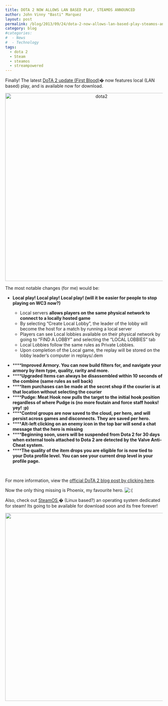 ```yaml
---
title: DOTA 2 NOW ALLOWS LAN BASED PLAY, STEAMOS ANNOUNCED
author: John Vinny "Basti" Marquez
layout: post
permalink: /blog/2013/09/24/dota-2-now-allows-lan-based-play-steamos-announced/
category: blog
#categories:
#  - News
#  - Technology
tags:
  - dota 2
  - Steam
  - steamos
  - streampowered
---
```

Finally! The latest <a href="http://www.dota2.com/firstblood" target="_blank">DoTA 2 update (First Blood)</a>� now features local (LAN based) play, and is available now for download.

<p style="text-align: center;">
  <a href="http://johnvinnymarquez.net/wp-content/uploads/2013/09/dota2.jpg"><img class="aligncenter  wp-image-945" alt="dota2" src="http://johnvinnymarquez.net/wp-content/uploads/2013/09/dota2.jpg" width="600" /></a>
</p>

The most notable changes (for me) would be:

*   **Local play! Local play! Local play! (will it be easier for people to stop playing on WC3 now?)**

<ul style="list-style-type: circle;">
  <ul>
    <li>
      Local servers <strong>allows players on the same physical network to connect to a locally hosted game</strong>
    </li>
    <li>
      By selecting &#8220;Create Local Lobby&#8221;, the leader of the lobby will become the host for a match by running a local server
    </li>
    <li>
      Players can see Local lobbies available on their physical network by going to &#8220;FIND A LOBBY&#8221; and selecting the &#8220;LOCAL LOBBIES&#8221; tab
    </li>
    <li>
      Local Lobbies follow the same rules as Private Lobbies.
    </li>
    <li>
      Upon completion of the Local game, the replay will be stored on the lobby leader&#8217;s computer in replays/<match-id>.dem
    </li>
  </ul>
</ul>

*   ******Improved Armory. You can now build filters for, and navigate your armory by item type, quality, rarity and more.**
*   ******Upgraded Items can always be disassembled within 10 seconds of the combine (same rules as sell back)**
*   ******Item purchases can be made at the secret shop if the courier is at that location without selecting the courier**
*   ******Pudge: Meat Hook now pulls the target to the initial hook position regardless of where Pudge is (no more foutain and force staff hooks! yey! :p)**
*   ******Control groups are now saved to the cloud, per hero, and will persist across games and disconnects. They are saved per hero.**
*   ******Alt-left clicking on an enemy icon in the top bar will send a chat message that the hero is missing**
*   ******Beginning soon, users will be suspended from Dota 2 for 30 days when external tools attached to Dota 2 are detected by the Valve Anti-Cheat system.**
*   ******The quality of the item drops you are eligible for is now tied to your Dota profile level. You can see your current drop level in your profile page.**

&nbsp;

For more information, view the <a href="http://www.dota2.com/firstblood" target="_blank">official DoTA 2 blog post by clicking here</a>.

Now the only thing missing is Phoenix, my favourite hero. <img src="http://johnvinnymarquez.net/wp-includes/images/smilies/icon_sad.gif" alt=":(" class="wp-smiley" /> 

Also, check out <a href="http://store.steampowered.com/livingroom/SteamOS/" target="_blank">SteamOS</a>,� (Linux based?) an operating system dedicated for steam! Its going to be available for download soon and its free forever!

<p style="text-align: center;">
  <a href="http://johnvinnymarquez.net/wp-content/uploads/2013/09/Screen-Shot-2013-09-24-at-11.04.56-AM.png"><img class="aligncenter  wp-image-946" alt="" src="http://johnvinnymarquez.net/wp-content/uploads/2013/09/Screen-Shot-2013-09-24-at-11.04.56-AM-1024x693.png" width="600" /></a>
</p>